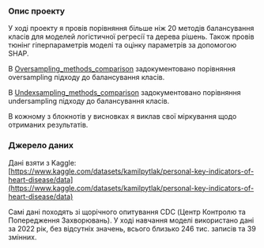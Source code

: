 ### Опис проекту
У ході проекту я провів порівняння більше ніж 20 методів балансування класів для моделей логістичної регресії та дерева рішень. Також провів тюнінг гіперпараметрів моделі та оцінку параметрів за допомогою SHAP. 

В [Oversampling_methods_comparison](./Oversampling_methods_comparison.ipynb) задокументовано порівняння oversampling підходу до балансування класів.

В [Undexsampling_methods_comparison](./Undersampling_methods_comparison.ipynb) задокументовано порівняння undersampling підходу до балансування класів.

В кожному з блокнотів у висновках я виклав свої міркування щодо отриманих результатів.

### Джерело даних
Дані взяти з Kaggle:
[https://www.kaggle.com/datasets/kamilpytlak/personal-key-indicators-of-heart-disease/data](https://www.kaggle.com/datasets/kamilpytlak/personal-key-indicators-of-heart-disease/data)

Самі дані походять зі щорічного опитування CDC (Центр Контролю та Попередження Захворювань). У ході навчання моделі використано дані за 2022 рік, без відсутніх значень, всього близько 246 тис. записів та 39 змінних.
